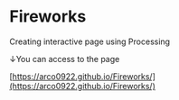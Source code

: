 # Fireworks
Creating interactive page using Processing 

↓You can access to the page

[https://arco0922.github.io/Fireworks/](https://arco0922.github.io/Fireworks/)

